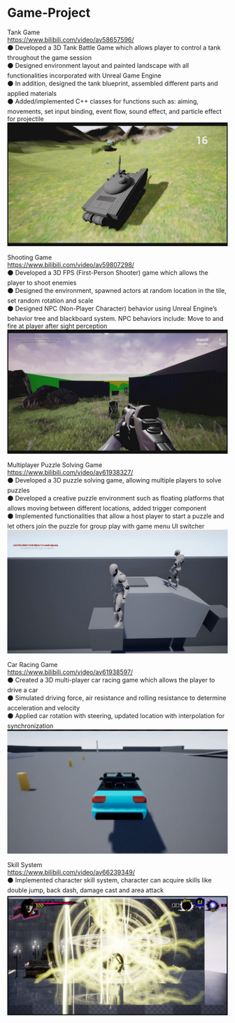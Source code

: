 # Game-Project<br/>
Tank Game <br/>
https://www.bilibili.com/video/av58657596/ <br/>
⚫ Developed a 3D Tank Battle Game which allows player to control a tank throughout the game session<br/>
⚫ Designed environment layout and painted landscape with all functionalities incorporated with Unreal Game Engine<br/> 
⚫ In addition, designed the tank blueprint, assembled different parts and applied materials<br/> 
⚫ Added/implemented C++ classes for functions such as: aiming, movements, set input binding, event flow, sound effect, and particle effect for projectile <br/>
![image](https://github.com/MinyangWang/Game-Project/blob/master/tank.jpg) <br/>

Shooting Game <br/>
https://www.bilibili.com/video/av59807298/ <br/>
⚫ Developed a 3D FPS (First-Person Shooter) game which allows the player to shoot enemies <br/>
⚫ Designed the environment, spawned actors at random location in the tile, set random rotation and scale <br/>
⚫ Designed NPC (Non-Player Character) behavior using Unreal Engine’s behavior tree and blackboard system. NPC behaviors include: Move to and fire at player after sight perception <br/>
![image](https://github.com/MinyangWang/Game-Project/blob/master/shooting.jpg) <br/>

Multiplayer Puzzle Solving Game <br/>
https://www.bilibili.com/video/av61938327/ <br/>
⚫ Developed a 3D puzzle solving game, allowing multiple players to solve puzzles <br/>
⚫ Developed a creative puzzle environment such as floating platforms that allows moving between different locations, added trigger component <br/>
⚫ Implemented functionalities that allow a host player to start a puzzle and let others join the puzzle for group play with
game menu UI switcher <br/> 
![image](https://github.com/MinyangWang/Game-Project/blob/master/puzzle.jpg) <br/>

Car Racing Game <br/>
https://www.bilibili.com/video/av61938597/ <br/>
⚫ Created a 3D multi-player car racing game which allows the player to drive a car <br/>
⚫ Simulated driving force, air resistance and rolling resistance to determine acceleration and velocity <br/> 
⚫ Applied car rotation with steering, updated location with interpolation for synchronization <br/>
![image](https://github.com/MinyangWang/Game-Project/blob/master/car.jpg) <br/>

Skill System <br/>
https://www.bilibili.com/video/av66239349/ <br/>
⚫ Implemented character skill system, character can acquire skills like double jump, back dash, damage cast and area attack
![image](https://github.com/MinyangWang/Game-Project/blob/master/skill.jpg) <br/>
